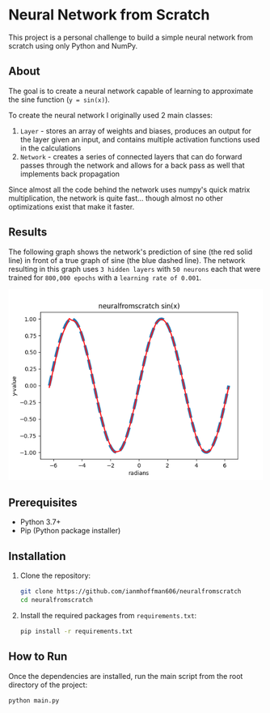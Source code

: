 # Neural Network from Scratch

This project is a personal challenge to build a simple neural network from scratch using only Python and NumPy.

## About

The goal is to create a neural network capable of learning to approximate the sine function (`y = sin(x)`).

To create the neural network I originally used 2 main classes:
1.  `Layer` - stores an array of weights and biases, produces an output for the layer given an input, and contains multiple activation functions used in the calculations 
2.  `Network` - creates a series of connected layers that can do forward passes through the network and allows for a back pass as well that implements back propagation

Since almost all the code behind the network uses numpy's quick matrix multiplication, the network is quite fast... though almost no other optimizations exist that make it faster.

## Results

The following graph shows the network's prediction of sine (the red solid line) in front of a true graph of sine (the blue dashed line). The network resulting in this graph uses `3 hidden layers` with `50 neurons` each that were trained for `800,000 epochs` with a `learning rate of 0.001`.

![Graph of results for approximating sin(x)](images/figure0.png)

## Prerequisites

-   Python 3.7+
-   Pip (Python package installer)

## Installation

1.  Clone the repository:
    ```sh
    git clone https://github.com/ianmhoffman606/neuralfromscratch
    cd neuralfromscratch
    ```

2.  Install the required packages from `requirements.txt`:
    ```sh
    pip install -r requirements.txt
    ```

## How to Run

Once the dependencies are installed, run the main script from the root directory of the project:

```sh
python main.py
```
